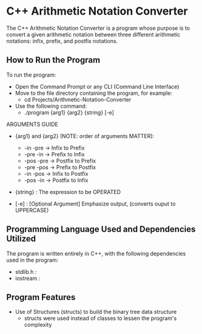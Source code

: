 # C++ Arithmetic Notation Converter

The C++ Arithmetic Notation Converter is a program whose purpose is to convert a given arithmetic notation between three different arithmetic notations: infix, prefix, and postfix notations.

## How to Run the Program

To run the program:

* Open the Command Prompt or any CLI (Command Line Interface)
* Move to the file directory containing the program, for example:
    * cd Projects/Arithmetic-Notation-Converter
* Use the following command:
    * ./program {arg1} {arg2} {string} [-e]

ARGUMENTS GUIDE
* {arg1} and {arg2} (NOTE: order of arguments MATTER):
    * -in   -pre     -> Infix to Prefix
    * -pre  -in      -> Prefix to Infix
    * -pos  -pre     -> Postfix to Prefix
    * -pre  -pos     -> Prefix to Postfix
    * -in   -pos     -> Infix to Postfix
    * -pos  -in      -> Postfix to Infix

* {string}           : The expression to be OPERATED

* [-e]               : [Optional Argument] Emphasize output, (converts ouput to UPPERCASE)

## Programming Language Used and Dependencies Utilized

The program is written entirely in C++, with the following dependencies used in the program:
* stdlib.h : 
* iostream : 

## Program Features

* Use of Structures (structs) to build the binary tree data structure
    * structs were used instead of classes to lessen the program's complexity